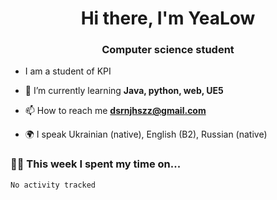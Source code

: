<h1 align="center">Hi there, I'm YeaLow </h1>
<h3 align="center">Computer science student </h3>

-    I am a student of KPI

- 🌱 I’m currently learning **Java, python, web, UE5**

- 📫 How to reach me **dsrnjhszz@gmail.com**

- 🌍 I speak Ukrainian (native), English (B2), Russian (native)


### 🧑‍💻 This week I spent my time on...
<!--START_SECTION:waka-->

```txt
No activity tracked
```

<!--END_SECTION:waka-->
